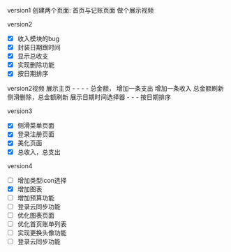 version1
创建两个页面: 首页与记账页面
做个展示视频

version2
- [x] 收入模块的bug
- [x] 封装日期跟时间
- [x] 显示总收支
- [x] 实现删除功能
- [x] 按日期排序

version2视频
展示主页 - - - - 总金额，
增加一条支出
增加一条收入
总金额刷新
侧滑删除，总金额刷新
展示日期时间选择器 - - - 按日期排序

version3

- [x] 侧滑菜单页面
- [x] 登录注册页面
- [x] 美化页面
- [x] 总收入，总支出

version4

- [ ] 增加类型icon选择
- [x] 增加图表
- [ ] 增加预算功能
- [ ] 登录云同步功能
- [ ] 优化图表页面
- [ ] 优化首页账单列表
- [ ] 实现更换头像功能
- [ ] 登录云同步功能